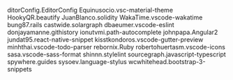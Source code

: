 ditorConfig.EditorConfig
Equinusocio.vsc-material-theme
HookyQR.beautify
JuanBlanco.solidity
WakaTime.vscode-wakatime
bung87.rails
castwide.solargraph
dbaeumer.vscode-eslint
donjayamanne.githistory
ionutvmi.path-autocomplete
johnpapa.Angular2
jundat95.react-native-snippet
kisstkondoros.vscode-gutter-preview
minhthai.vscode-todo-parser
rebornix.Ruby
robertohuertasm.vscode-icons
sasa.vscode-sass-format
shinnn.stylelint
sourcegraph.javascript-typescript
spywhere.guides
sysoev.language-stylus
wcwhitehead.bootstrap-3-snippets